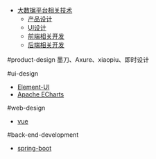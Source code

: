* [大数据平台相关技术]()
    * [产品设计](#product-design)
    * [UI设计](#ui-design)
    * [前端相关开发](#web-design)
    * [后端相关开发](#back-end-development)

#product-design
    墨刀、Axure、xiaopiu、即时设计
    
#ui-design
* [Element-UI](https://element.eleme.cn)
* [Apache ECharts](https://echarts.apache.org/zh/index.html)

#web-design
* [vue](https://cn.vuejs.org/)

#back-end-development
* [spring-boot](https://spring.io/projects/spring-boot)

